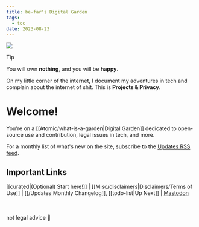 ```yaml
---
title: be-far's Digital Garden
tags:
  - toc
date: 2023-08-23
---
```

<div class="head-card">
<img src="/moon-light.png">

> [!tip] 
> You will own **nothing**, and you will be **happy**.

</div>

On my little corner of the internet, I document my adventures in tech and complain about the internet of shit. This is **Projects & Privacy**.

# Welcome!
You're on a [[Atomic/what-is-a-garden|Digital Garden]] dedicated to open-source use and contribution, legal issues in tech, and more.

For a monthly list of what's new on the site, subscribe to the [Updates RSS feed](/Updates.xml).
## Important Links
[[curated|\(Optional\) Start here\!]] | [[Misc/disclaimers|Disclaimers/Terms of Use]] | [[/Updates|Monthly Changelog]], [[todo-list|Up Next]] | <a rel="me" href="https://social.treehouse.systems/@be_far">Mastodon</a>

<br/><br/>
not legal advice 🤟